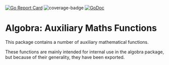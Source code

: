 [![Go Report Card](https://goreportcard.com/badge/github.com/ReneBoedker/algobra)](https://goreportcard.com/report/github.com/ReneBoedker/algobra)
![coverage-badge](https://img.shields.io/badge/coverage-96.9%25-brightgreen?cacheSeconds=86400&style=flat)
[![GoDoc](https://godoc.org/github.com/ReneBoedker/algobra/auxmath?status.svg)](https://godoc.org/github.com/ReneBoedker/algobra/auxmath)
# Algobra: Auxiliary Maths Functions
This package contains a number of auxiliary mathematical functions.

These functions are mainly intended for internal use in the algobra package, but because of their generality, they have been exported.
